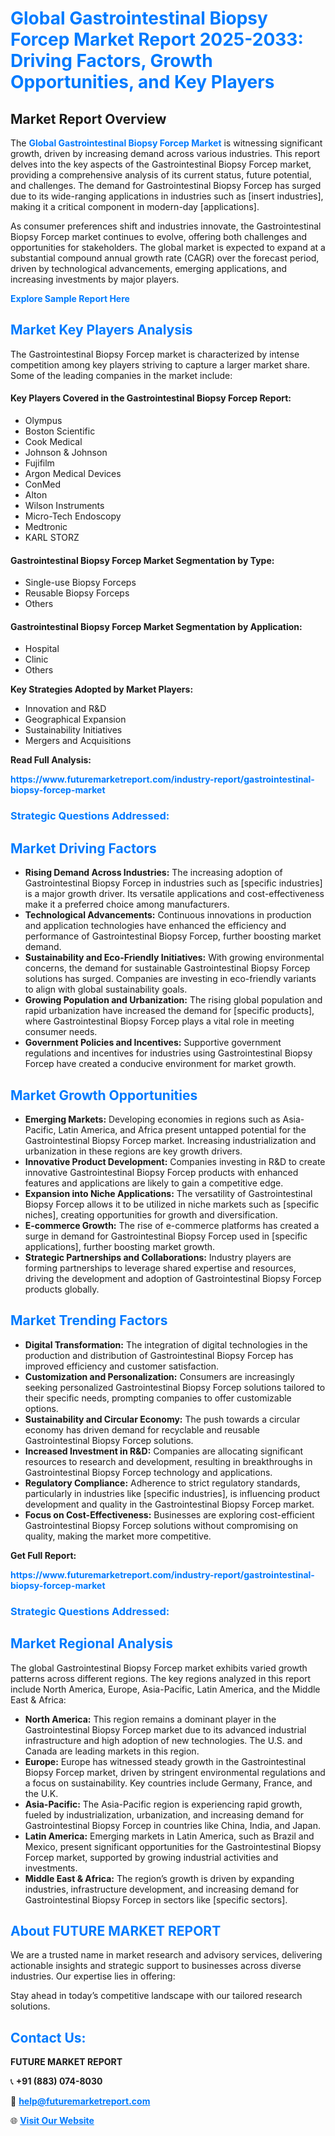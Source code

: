 <h1 style="color: #007BFF;">Global Gastrointestinal Biopsy Forcep Market Report 2025-2033: Driving Factors, Growth Opportunities, and Key Players</h1>

<section id="overview">
<h2>Market Report Overview</h2>
<p>The <a href="https://www.futuremarketreport.com/industry-report/gastrointestinal-biopsy-forcep-market" style="color: #007BFF; text-decoration: none;"><strong>Global Gastrointestinal Biopsy Forcep Market</strong></a> is witnessing significant growth, driven by increasing demand across various industries. This report delves into the key aspects of the Gastrointestinal Biopsy Forcep market, providing a comprehensive analysis of its current status, future potential, and challenges. The demand for Gastrointestinal Biopsy Forcep has surged due to its wide-ranging applications in industries such as [insert industries], making it a critical component in modern-day [applications].</p>
<p>As consumer preferences shift and industries innovate, the Gastrointestinal Biopsy Forcep market continues to evolve, offering both challenges and opportunities for stakeholders. The global market is expected to expand at a substantial compound annual growth rate (CAGR) over the forecast period, driven by technological advancements, emerging applications, and increasing investments by major players.</p>
</section>

<section id="overview">
<p><a href="https://www.futuremarketreport.com/request-sample/reportId=52691" style="color: #007BFF; text-decoration: none;"><strong>Explore Sample Report Here</strong></a></p>
</section>

<section id="key-players">
<h2 style="color: #007BFF;">Market Key Players Analysis</h2>
<p>The Gastrointestinal Biopsy Forcep market is characterized by intense competition among key players striving to capture a larger market share. Some of the leading companies in the market include:</p>
<h4>Key Players Covered in the Gastrointestinal Biopsy Forcep Report:</h4>
<ul><li>Olympus</li><li>Boston Scientific</li><li>Cook Medical</li><li>Johnson &amp; Johnson</li><li>Fujifilm</li><li>Argon Medical Devices</li><li>ConMed</li><li>Alton</li><li>Wilson Instruments</li><li>Micro-Tech Endoscopy</li><li>Medtronic</li><li>KARL STORZ</li></ul>
<h4>Gastrointestinal Biopsy Forcep Market Segmentation by Type:</h4>
<ul><li>Single-use Biopsy Forceps</li><li>Reusable Biopsy Forceps</li><li>Others</li></ul>

<h4>Gastrointestinal Biopsy Forcep Market Segmentation by Application:</h4>
<ul><li>Hospital</li><li>Clinic</li><li>Others</li></ul>
<p><strong>Key Strategies Adopted by Market Players:</strong></p>
<ul>
<li>Innovation and R&D</li>
<li>Geographical Expansion</li>
<li>Sustainability Initiatives</li>
<li>Mergers and Acquisitions</li>
</ul>
</section>

<section>
<p><strong>Read Full Analysis: </strong></p><a href="https://www.futuremarketreport.com/industry-report/gastrointestinal-biopsy-forcep-market" style="color: #007BFF; text-decoration: none;"><strong>https://www.futuremarketreport.com/industry-report/gastrointestinal-biopsy-forcep-market</strong></a>
<h3 style="color: #007BFF;">Strategic Questions Addressed:</h3>
</section>

<section id="driving-factors">
<h2 style="color: #007BFF;">Market Driving Factors</h2>
<ul>
<li><strong>Rising Demand Across Industries:</strong> The increasing adoption of Gastrointestinal Biopsy Forcep in industries such as [specific industries] is a major growth driver. Its versatile applications and cost-effectiveness make it a preferred choice among manufacturers.</li>
<li><strong>Technological Advancements:</strong> Continuous innovations in production and application technologies have enhanced the efficiency and performance of Gastrointestinal Biopsy Forcep, further boosting market demand.</li>
<li><strong>Sustainability and Eco-Friendly Initiatives:</strong> With growing environmental concerns, the demand for sustainable Gastrointestinal Biopsy Forcep solutions has surged. Companies are investing in eco-friendly variants to align with global sustainability goals.</li>
<li><strong>Growing Population and Urbanization:</strong> The rising global population and rapid urbanization have increased the demand for [specific products], where Gastrointestinal Biopsy Forcep plays a vital role in meeting consumer needs.</li>
<li><strong>Government Policies and Incentives:</strong> Supportive government regulations and incentives for industries using Gastrointestinal Biopsy Forcep have created a conducive environment for market growth.</li>
</ul>
</section>

<section id="growth-opportunities">
<h2 style="color: #007BFF;">Market Growth Opportunities</h2>
<ul>
<li><strong>Emerging Markets:</strong> Developing economies in regions such as Asia-Pacific, Latin America, and Africa present untapped potential for the Gastrointestinal Biopsy Forcep market. Increasing industrialization and urbanization in these regions are key growth drivers.</li>
<li><strong>Innovative Product Development:</strong> Companies investing in R&D to create innovative Gastrointestinal Biopsy Forcep products with enhanced features and applications are likely to gain a competitive edge.</li>
<li><strong>Expansion into Niche Applications:</strong> The versatility of Gastrointestinal Biopsy Forcep allows it to be utilized in niche markets such as [specific niches], creating opportunities for growth and diversification.</li>
<li><strong>E-commerce Growth:</strong> The rise of e-commerce platforms has created a surge in demand for Gastrointestinal Biopsy Forcep used in [specific applications], further boosting market growth.</li>
<li><strong>Strategic Partnerships and Collaborations:</strong> Industry players are forming partnerships to leverage shared expertise and resources, driving the development and adoption of Gastrointestinal Biopsy Forcep products globally.</li>
</ul>
</section>

<section id="trending-factors">
<h2 style="color: #007BFF;">Market Trending Factors</h2>
<ul>
<li><strong>Digital Transformation:</strong> The integration of digital technologies in the production and distribution of Gastrointestinal Biopsy Forcep has improved efficiency and customer satisfaction.</li>
<li><strong>Customization and Personalization:</strong> Consumers are increasingly seeking personalized Gastrointestinal Biopsy Forcep solutions tailored to their specific needs, prompting companies to offer customizable options.</li>
<li><strong>Sustainability and Circular Economy:</strong> The push towards a circular economy has driven demand for recyclable and reusable Gastrointestinal Biopsy Forcep solutions.</li>
<li><strong>Increased Investment in R&D:</strong> Companies are allocating significant resources to research and development, resulting in breakthroughs in Gastrointestinal Biopsy Forcep technology and applications.</li>
<li><strong>Regulatory Compliance:</strong> Adherence to strict regulatory standards, particularly in industries like [specific industries], is influencing product development and quality in the Gastrointestinal Biopsy Forcep market.</li>
<li><strong>Focus on Cost-Effectiveness:</strong> Businesses are exploring cost-efficient Gastrointestinal Biopsy Forcep solutions without compromising on quality, making the market more competitive.</li>
</ul>
</section>

<section>
<p><strong>Get Full Report: </strong></p><a href="https://www.futuremarketreport.com/industry-report/gastrointestinal-biopsy-forcep-market" style="color: #007BFF; text-decoration: none;"><strong>https://www.futuremarketreport.com/industry-report/gastrointestinal-biopsy-forcep-market</strong></a>
<h3 style="color: #007BFF;">Strategic Questions Addressed:</h3>
</section>


<section id="regional-analysis">
<h2 style="color: #007BFF;">Market Regional Analysis</h2>
<p>The global Gastrointestinal Biopsy Forcep market exhibits varied growth patterns across different regions. The key regions analyzed in this report include North America, Europe, Asia-Pacific, Latin America, and the Middle East & Africa:</p>
<ul>
<li><strong>North America:</strong> This region remains a dominant player in the Gastrointestinal Biopsy Forcep market due to its advanced industrial infrastructure and high adoption of new technologies. The U.S. and Canada are leading markets in this region.</li>
<li><strong>Europe:</strong> Europe has witnessed steady growth in the Gastrointestinal Biopsy Forcep market, driven by stringent environmental regulations and a focus on sustainability. Key countries include Germany, France, and the U.K.</li>
<li><strong>Asia-Pacific:</strong> The Asia-Pacific region is experiencing rapid growth, fueled by industrialization, urbanization, and increasing demand for Gastrointestinal Biopsy Forcep in countries like China, India, and Japan.</li>
<li><strong>Latin America:</strong> Emerging markets in Latin America, such as Brazil and Mexico, present significant opportunities for the Gastrointestinal Biopsy Forcep market, supported by growing industrial activities and investments.</li>
<li><strong>Middle East & Africa:</strong> The region’s growth is driven by expanding industries, infrastructure development, and increasing demand for Gastrointestinal Biopsy Forcep in sectors like [specific sectors].</li>
</ul>
</section>

<footer>
<h2 style="color: #007BFF;">About FUTURE MARKET REPORT</h2>
<p>We are a trusted name in market research and advisory services, delivering actionable insights and strategic support to businesses across diverse industries. Our expertise lies in offering:</p>

<p>Stay ahead in today’s competitive landscape with our tailored research solutions.</p>

<h2 style="color: #007BFF;">Contact Us:</h2>
<p><strong>FUTURE MARKET REPORT</strong></p>
<p>📞 <strong>+91 (883) 074-8030</strong></p>
<p>📧 <strong><a href="mailto:help@futuremarketreport.com" style="color: #007BFF;">help@futuremarketreport.com</a></strong></p>
<p>🌐 <strong><a href="https://www.futuremarketreport.com/" style="color: #007BFF;">Visit Our Website</a></strong></p>
</footer>
